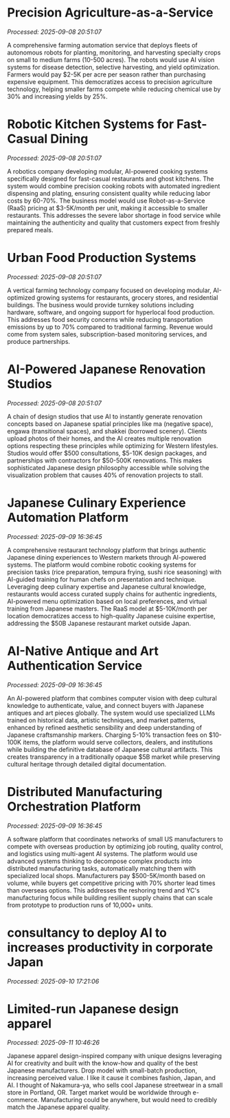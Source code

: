# Precision Agriculture-as-a-Service

*Processed: 2025-09-08 20:51:07*

A comprehensive farming automation service that deploys fleets of autonomous robots for planting, monitoring, and harvesting specialty crops on small to medium farms (10-500 acres). The robots would use AI vision systems for disease detection, selective harvesting, and yield optimization. Farmers would pay $2-5K per acre per season rather than purchasing expensive equipment. This democratizes access to precision agriculture technology, helping smaller farms compete while reducing chemical use by 30% and increasing yields by 25%.

# Robotic Kitchen Systems for Fast-Casual Dining

*Processed: 2025-09-08 20:51:07*

A robotics company developing modular, AI-powered cooking systems specifically designed for fast-casual restaurants and ghost kitchens. The system would combine precision cooking robots with automated ingredient dispensing and plating, ensuring consistent quality while reducing labor costs by 60-70%. The business model would use Robot-as-a-Service (RaaS) pricing at $3-5K/month per unit, making it accessible to smaller restaurants. This addresses the severe labor shortage in food service while maintaining the authenticity and quality that customers expect from freshly prepared meals.

# Urban Food Production Systems

*Processed: 2025-09-08 20:51:07*

A vertical farming technology company focused on developing modular, AI-optimized growing systems for restaurants, grocery stores, and residential buildings. The business would provide turnkey solutions including hardware, software, and ongoing support for hyperlocal food production. This addresses food security concerns while reducing transportation emissions by up to 70% compared to traditional farming. Revenue would come from system sales, subscription-based monitoring services, and produce partnerships.

# AI-Powered Japanese Renovation Studios

*Processed: 2025-09-08 20:51:07*

A chain of design studios that use AI to instantly generate renovation concepts based on Japanese spatial principles like ma (negative space), engawa (transitional spaces), and shakkei (borrowed scenery). Clients upload photos of their homes, and the AI creates multiple renovation options respecting these principles while optimizing for Western lifestyles. Studios would offer $500 consultations, $5-10K design packages, and partnerships with contractors for $50-500K renovations. This makes sophisticated Japanese design philosophy accessible while solving the visualization problem that causes 40% of renovation projects to stall.

# Japanese Culinary Experience Automation Platform

*Processed: 2025-09-09 16:36:45*

A comprehensive restaurant technology platform that brings authentic Japanese dining experiences to Western markets through AI-powered systems. The platform would combine robotic cooking systems for precision tasks (rice preparation, tempura frying, sushi rice seasoning) with AI-guided training for human chefs on presentation and technique. Leveraging deep culinary expertise and Japanese cultural knowledge, restaurants would access curated supply chains for authentic ingredients, AI-powered menu optimization based on local preferences, and virtual training from Japanese masters. The RaaS model at $5-10K/month per location democratizes access to high-quality Japanese cuisine expertise, addressing the $50B Japanese restaurant market outside Japan.

# AI-Native Antique and Art Authentication Service

*Processed: 2025-09-09 16:36:45*

An AI-powered platform that combines computer vision with deep cultural knowledge to authenticate, value, and connect buyers with Japanese antiques and art pieces globally. The system would use specialized LLMs trained on historical data, artistic techniques, and market patterns, enhanced by refined aesthetic sensibility and deep understanding of Japanese craftsmanship markers. Charging 5-10% transaction fees on $10-100K items, the platform would serve collectors, dealers, and institutions while building the definitive database of Japanese cultural artifacts. This creates transparency in a traditionally opaque $5B market while preserving cultural heritage through detailed digital documentation.

# Distributed Manufacturing Orchestration Platform

*Processed: 2025-09-09 16:36:45*

A software platform that coordinates networks of small US manufacturers to compete with overseas production by optimizing job routing, quality control, and logistics using multi-agent AI systems. The platform would use advanced systems thinking to decompose complex products into distributed manufacturing tasks, automatically matching them with specialized local shops. Manufacturers pay $500-5K/month based on volume, while buyers get competitive pricing with 70% shorter lead times than overseas options. This addresses the reshoring trend and YC's manufacturing focus while building resilient supply chains that can scale from prototype to production runs of 10,000+ units.

# consultancy to deploy AI to increases productivity in corporate Japan

*Processed: 2025-09-10 17:21:06*

# Limited-run Japanese design apparel

*Processed: 2025-09-11 10:46:26*

Japanese apparel design-inspired company with unique designs leveraging AI for creativity and built with the know-how and quality of the best Japanese manufacturers. Drop model with small-batch production, increasing perceived value. I like it cause it combines fashion, Japan, and AI. I thought of Nakamura-ya, who sells cool Japanese streetwear in a small store in Portland, OR. Target market would be worldwide through e-commerce. Manufacturing could be anywhere, but would need to credibly match the Japanese apparel quality.
